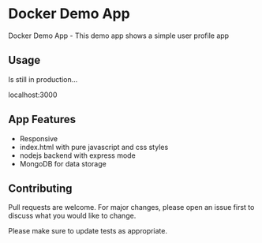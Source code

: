 # Docker Demo App

Docker Demo App - This demo app shows a simple user profile app

## Usage

Is still in production...

localhost:3000

## App Features

- Responsive
- index.html with pure javascript and css styles
- nodejs backend with express mode
- MongoDB for data storage

## Contributing

Pull requests are welcome. For major changes, please open an issue first to discuss what you would like to change.

Please make sure to update tests as appropriate.
